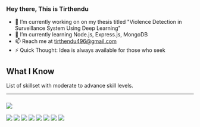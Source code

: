 ### Hey there, This is Tirthendu



- 🔭 I’m currently working on on my thesis titled "Violence Detection in Surveillance System Using Deep Learning"
- 🌱 I’m currently learning Node.js, Express.js, MongoDB
- 📫 Reach me at tirthendu496@gmail.com
- ⚡ Quick Thought: Idea is always available for those who seek

<h2>What I Know</h2>

List of skillset with moderate to advance skill levels.
<hr>

<h3><img src="https://img.shields.io/badge/Programming%20Languages%20-lightgrey"></h3>
<span><img src="https://img.shields.io/badge/Python-3776AB?style=for-the-badge&logo=python&logoColor=white"><span>
<span><img src="https://img.shields.io/badge/Java-ED8B00?style=for-the-badge&logo=openjdk&logoColor=white"><span>
<span><img src="[https://img.shields.io/badge/Java-ED8B00?style=for-the-badge&logo=openjdk&logoColor=white](https://img.shields.io/badge/C-00599C?style=for-the-badge&logo=c&logoColor=white)"><span>
<span><img src="[https://img.shields.io/badge/Java-ED8B00?style=for-the-badge&logo=openjdk&logoColor=white](https://img.shields.io/badge/C%2B%2B-00599C?style=for-the-badge&logo=c%2B%2B&logoColor=white)"><span>
<span><img src="[https://img.shields.io/badge/Java-ED8B00?style=for-the-badge&logo=openjdk&logoColor=white](https://img.shields.io/badge/PHP-777BB4?style=for-the-badge&logo=php&logoColor=white)"><span>
<span><img src="[https://img.shields.io/badge/Python-3776AB?style=for-the-badge&logo=python&logoColor=white](https://img.shields.io/badge/HTML5-E34F26?style=for-the-badge&logo=html5&logoColor=white)"><span>
<span><img src="	https://img.shields.io/badge/CSS3-1572B6?style=for-the-badge&logo=css3&logoColor=white"><span>
<span><img src="[https://img.shields.io/badge/Python-3776AB?style=for-the-badge&logo=python&logoColor=whit](https://img.shields.io/badge/JavaScript-323330?style=for-the-badge&logo=javascript&logoColor=F7DF1E)"><span>
